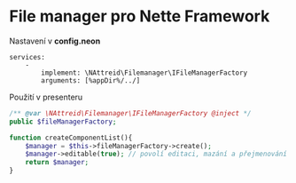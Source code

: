 # File manager pro Nette Framework

Nastavení v **config.neon**
```neon
services:
    - 
        implement: \NAttreid\Filemanager\IFileManagerFactory
        arguments: [%appDir%/../]
```

Použití v presenteru
```php
/** @var \NAttreid\Filemanager\IFileManagerFactory @inject */
public $fileManagerFactory;

function createComponentList(){
    $manager = $this->fileManagerFactory->create();
    $manager->editable(true); // povolí editaci, mazání a přejmenování souborů
    return $manager;
}
```
